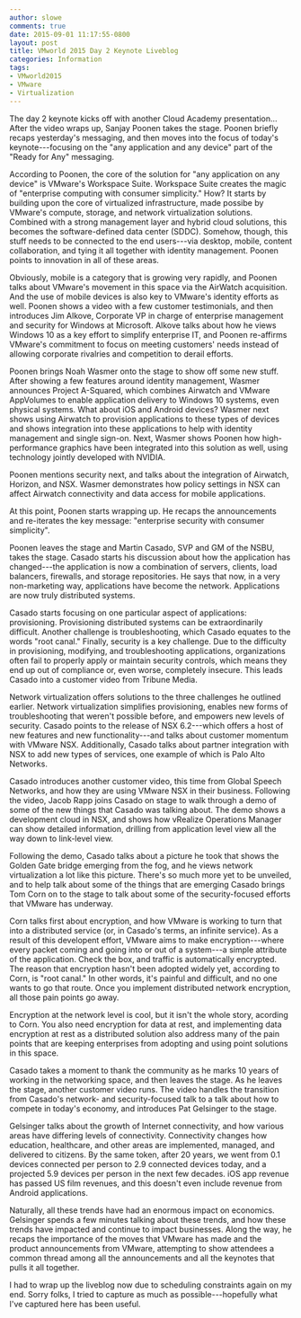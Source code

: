 ```yaml
---
author: slowe
comments: true
date: 2015-09-01 11:17:55-0800
layout: post
title: VMworld 2015 Day 2 Keynote Liveblog
categories: Information
tags:
- VMworld2015
- VMware
- Virtualization
---
```


The day 2 keynote kicks off with another Cloud Academy presentation... After the video wraps up, Sanjay Poonen takes the stage. Poonen briefly recaps yesterday's messaging, and then moves into the focus of today's keynote---focusing on the "any application and any device" part of the "Ready for Any" messaging.

According to Poonen, the core of the solution for "any application on any device" is VMware's Workspace Suite. Workspace Suite creates the magic of "enterprise computing with consumer simplicity." How? It starts by building upon the core of virtualized infrastructure, made possibe by VMware's compute, storage, and network virtualization solutions. Combined with a strong management layer and hybrid cloud solutions, this becomes the software-defined data center (SDDC). Somehow, though, this stuff needs to be connected to the end users---via desktop, mobile, content collaboration, and tying it all together with identity management. Poonen points to innovation in all of these areas.

Obviously, mobile is a category that is growing very rapidly, and Poonen talks about VMware's movement in this space via the AirWatch acquisition. And the use of mobile devices is also key to VMware's identity efforts as well. Poonen shows a video with a few customer testimonials, and then introduces Jim Alkove, Corporate VP in charge of enterprise management and security for Windows at Microsoft. Alkove talks about how he views Windows 10 as a key effort to simplify enterprise IT, and Poonen re-affirms VMware's commitment to focus on meeting customers' needs instead of allowing corporate rivalries and competition to derail efforts.

Poonen brings Noah Wasmer onto the stage to show off some new stuff. After showing a few features around identity management, Wasmer announces Project A-Squared, which combines Airwatch and VMware AppVolumes to enable application delivery to Windows 10 systems, even physical systems. What about iOS and Android devices? Wasmer next shows using Airwatch to provision applications to these types of devices and shows integration into these applications to help with identity management and single sign-on. Next, Wasmer shows Poonen how high-performance graphics have been integrated into this solution as well, using technology jointly developed with NVIDIA.

Poonen mentions security next, and talks about the integration of Airwatch, Horizon, and NSX. Wasmer demonstrates how policy settings in NSX can affect Airwatch connectivity and data access for mobile applications.

At this point, Poonen starts wrapping up. He recaps the announcements and re-iterates the key message: "enterprise security with consumer simplicity".

Poonen leaves the stage and Martin Casado, SVP and GM of the NSBU, takes the stage. Casado starts his discussion about how the application has changed---the application is now a combination of servers, clients, load balancers, firewalls, and storage repositories. He says that now, in a very non-marketing way, applications have become the network. Applications are now truly distributed systems.

Casado starts focusing on one particular aspect of applications: provisioning. Provisioning distributed systems can be extraordinarily difficult. Another challenge is troubleshooting, which Casado equates to the words "root canal." Finally, security is a key challenge. Due to the difficulty in provisioning, modifying, and troubleshooting applications, organizations often fail to properly apply or maintain security controls, which means they end up out of compliance or, even worse, completely insecure. This leads Casado into a customer video from Tribune Media.

Network virtualization offers solutions to the three challenges he outlined earlier. Network virtualization simplifies provisioning, enables new forms of troubleshooting that weren't possible before, and empowers new levels of security. Casado points to the release of NSX 6.2---which offers a host of new features and new functionality---and talks about customer momentum with VMware NSX. Additionally, Casado talks about partner integration with NSX to add new types of services, one example of which is Palo Alto Networks.

Casado introduces another customer video, this time from Global Speech Networks, and how they are using VMware NSX in their business. Following the video, Jacob Rapp joins Casado on stage to walk through a demo of some of the new things that Casado was talking about. The demo shows a development cloud in NSX, and shows how vRealize Operations Manager can show detailed information, drilling from application level view all the way down to link-level view.

Following the demo, Casado talks about a picture he took that shows the Golden Gate bridge emerging from the fog, and he views network virtualization a lot like this picture. There's so much more yet to be unveiled, and to help talk about some of the things that are emerging Casado brings Tom Corn on to the stage to talk about some of the security-focused efforts that VMware has underway.

Corn talks first about encryption, and how VMware is working to turn that into a distributed service (or, in Casado's terms, an infinite service). As a result of this developent effort, VMware aims to make encryption---where every packet coming and going into or out of a system---a simple attribute of the application. Check the box, and traffic is automatically encrypted. The reason that encryption hasn't been adopted widely yet, according to Corn, is "root canal." In other words, it's painful and difficult, and no one wants to go that route. Once you implement distributed network encryption, all those pain points go away.

Encryption at the network level is cool, but it isn't the whole story, acording to Corn. You also need encryption for data at rest, and implementing data encryption at rest as a distributed solution also address many of the pain points that are keeping enterprises from adopting and using point solutions in this space.

Casado takes a moment to thank the community as he marks 10 years of working in the networking space, and then leaves the stage. As he leaves the stage, another customer video runs. The video handles the transition from Casado's network- and security-focused talk to a talk about how to compete in today's economy, and introduces Pat Gelsinger to the stage.

Gelsinger talks about the growth of Internet connectivity, and how various areas have differing levels of connectivity. Connectivity changes how education, healthcare, and other areas are implemented, managed, and delivered to citizens. By the same token, after 20 years, we went from 0.1 devices connected per person to 2.9 connected devices today, and a projected 5.9 devices per person in the next few decades. iOS app revenue has passed US film revenues, and this doesn't even include revenue from Android applications.

Naturally, all these trends have had an enormous impact on economics. Gelsinger spends a few minutes talking about these trends, and how these trends have impacted and continue to impact businesses. Along the way, he recaps the importance of the moves that VMware has made and the product announcements from VMware, attempting to show attendees a common thread among all the announcements and all the keynotes that pulls it all together.

I had to wrap up the liveblog now due to scheduling constraints again on my end. Sorry folks, I tried to capture as much as possible---hopefully what I've captured here has been useful.